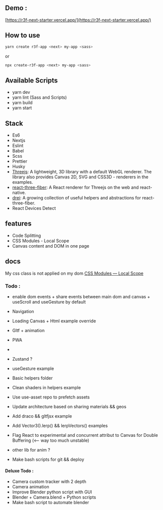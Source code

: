 ## Demo :

[https://r3f-next-starter.vercel.app/](https://r3f-next-starter.vercel.app/)

## How to use

```bash
yarn create r3f-app <next> my-app <sass>
```

or

```bash
npx create-r3f-app <next> my-app <sass>
```

## Available Scripts

- yarn dev
- yarn lint (Sass and Scripts)
- yarn build
- yarn start

## Stack

- Es6
- Nextjs
- Eslint
- Babel
- Scss
- Prettier
- Husky
- [Threejs](https://github.com/mrdoob/three.js/): A lightweight, 3D library with a default WebGL renderer. The library also provides Canvas 2D, SVG and CSS3D - renderers in the examples.
- [react-three-fiber](https://github.com/pmndrs/react-three-fiber): A React renderer for Threejs on the web and react-native.
- [drei](https://github.com/pmndrs/drei): A growing collection of useful helpers and abstractions for react-three-fiber.
- React Devices Detect

## features

- Code Splitting
- CSS Modules - Local Scope
- Canvas content and DOM in one page

## docs

My css class is not applied on my dom [CSS Modules — Local Scope](https://github.com/css-modules/css-modules/blob/master/docs/local-scope.md#css-modules--local-scope)

### Todo :

- enable dom events + share events between main dom and canvas + useScroll and useGesture by default
- Navigation
- Loading Canvas + Html example override
- Gltf + animation
- PWA
-
- Zustand ?
- useGesture example
- Basic helpers folder
- Clean shaders in helpers example
- Use use-asset repo to prefetch assets
- Update architecture based on sharing materials && geos
- Add draco && gltfjsx example
- Add Vector3().lerp() && lerpVectors() examples

- Flag React to experimental and concurrent attribut to Canvas for Double Buffering (<-- way too much unstable)
- other lib for anim ?
- Make bash scripts for git && deploy

#### Deluxe Todo :

- Camera custom tracker with 2 depth
- Camera animation
- Improve Blender python script with GUI
- Blender + Camera.blend + Python scripts
- Make bash script to automate blender
